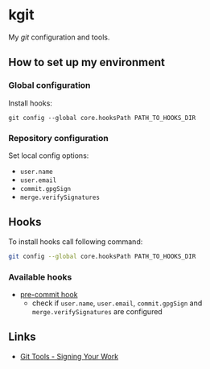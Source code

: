 # kgit

My _git_ configuration and tools.

## How to set up my environment

### Global configuration

Install hooks:
```
git config --global core.hooksPath PATH_TO_HOOKS_DIR
```

### Repository configuration

Set local config options:

* `user.name`
* `user.email`
* `commit.gpgSign`
* `merge.verifySignatures`

## Hooks

To install hooks call following command:
```sh
git config --global core.hooksPath PATH_TO_HOOKS_DIR
```

### Available hooks

- [pre-commit hook](hooks/pre-commit)
    - check if `user.name`, `user.email`, `commit.gpgSign` and
      `merge.verifySignatures` are configured

## Links

* [Git Tools - Signing Your Work](https://git-scm.com/book/en/v2/Git-Tools-Signing-Your-Work)
